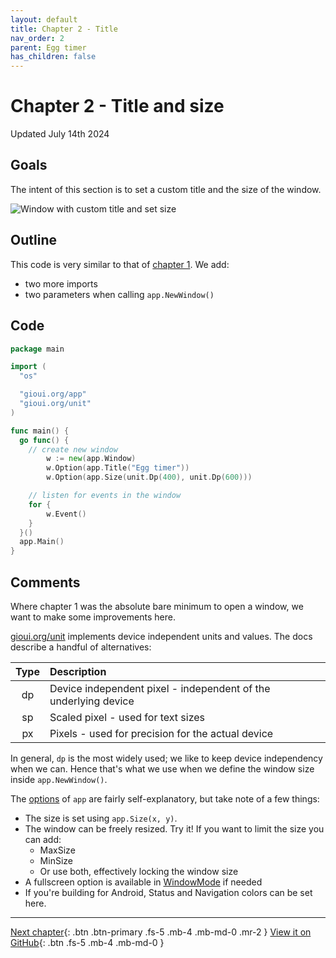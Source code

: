 ```yaml
---
layout: default
title: Chapter 2 - Title
nav_order: 2
parent: Egg timer
has_children: false
---
```


# Chapter 2 - Title and size

Updated July 14th 2024

## Goals

The intent of this section is to set a custom title and the size of the window.

![Window with custom title and set size](02_title_and_size.png)

## Outline

This code is very similar to that of [chapter 1](01_empty_window.md). We add:

- two more imports
- two parameters when calling `app.NewWindow()`

## Code

```go
package main

import (
  "os"

  "gioui.org/app"
  "gioui.org/unit"
)

func main() {
  go func() {
    // create new window
		w := new(app.Window)
		w.Option(app.Title("Egg timer"))
		w.Option(app.Size(unit.Dp(400), unit.Dp(600)))

    // listen for events in the window
    for {
        w.Event()
    }
  }()
  app.Main()
}
```

## Comments

Where chapter 1 was the absolute bare minimum to open a window, we want to make some improvements here.

[gioui.org/unit](https://pkg.go.dev/gioui.org/unit) implements device independent units and values. The docs describe a handful of alternatives:

| Type | Description                                                     |
| :--: | :-------------------------------------------------------------- |
|  dp  | Device independent pixel - independent of the underlying device |
|  sp  | Scaled pixel - used for text sizes                              |
|  px  | Pixels - used for precision for the actual device               |

In general, `dp` is the most widely used; we like to keep device independency when we can. Hence that's what we use when we define the window size inside `app.NewWindow()`.

The [options](https://pkg.go.dev/gioui.org/app#Option) of `app` are fairly self-explanatory, but take note of a few things:

- The size is set using `app.Size(x, y)`.
- The window can be freely resized. Try it! If you want to limit the size you can add:
  - MaxSize
  - MinSize
  - Or use both, effectively locking the window size
- A fullscreen option is available in [WindowMode](https://pkg.go.dev/gioui.org/app#WindowMode) if needed
- If you're building for Android, Status and Navigation colors can be set here.

---

[Next chapter](03_button.md){: .btn .btn-primary .fs-5 .mb-4 .mb-md-0 .mr-2 }
[View it on GitHub](https://github.com/jonegil/gui-with-gio/tree/main/egg_timer){: .btn .fs-5 .mb-4 .mb-md-0 }
